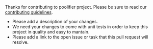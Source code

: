 Thanks for contributing to poolifier project.
Please be sure to read our [contributing guidelines](https://github.com/pioardi/poolifier/blob/pr-template/CONTRIBUTING.md).

- Please add a description of your changes.
- We need your changes to come with unit tests in order to keep this project in quality and easy to mantain.
- Please add a link to the open issue or task that this pull request will resolve.
